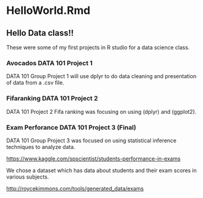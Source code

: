 # HelloWorld.Rmd
## Hello Data class!!

These were some of my first projects in R studio for a data science class.

### Avocados DATA 101 Project 1
DATA 101 Group Project 1 will use dplyr to do data cleaning and presentation of data from a .csv file.

### Fifaranking DATA 101 Project 2
DATA 101 Project 2 Fifa ranking was focusing on using (dplyr) and (ggplot2).

### Exam Perforance DATA 101 Project 3 (Final)

DATA 101 Group Project 3 was focused on using statistical inference techniques to analyze data.

https://www.kaggle.com/spscientist/students-performance-in-exams

We chose a dataset which has data about students and their exam scores in various subjects.

http://roycekimmons.com/tools/generated_data/exams
